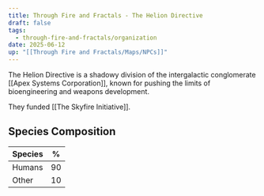 ```yaml
---
title: Through Fire and Fractals - The Helion Directive
draft: false
tags:
  - through-fire-and-fractals/organization
date: 2025-06-12
up: "[[Through Fire and Fractals/Maps/NPCs]]"
---
```


The Helion Directive is a shadowy division of the intergalactic conglomerate [[Apex Systems Corporation]], known for pushing the limits of bioengineering and weapons development.

They funded [[The Skyfire Initiative]].

## Species Composition

| **Species** | **%** |
| ----------- | ----- |
| Humans      | 90    |
| Other       | 10    |


